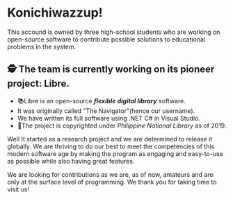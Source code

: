 # Konichiwazzup!

This accound is owned by three high-school students who are working on open-source software to contribute possible solutions to educational problems in the system.

## 🕵 The team is currently working on its pioneer project: Libre.
- 📚Libre is an open-source ***flexible digital library*** software.
- It was originally called "The Navigator"(hence our username).
- We have written its full software using .NET C# in Visual Studio.
- 📃The project is copyrighted under *Philippine National Library* as of 2019.

Well It started as a research project and we are determined to release it globally. We are thriving to do our best to meet the competencies of this modern software age by making the program as engaging and easy-to-use as possible while also having great features.

We are looking for contributions as we are, as of now, amateurs and are only at the surface level of programming.
We thank you for taking time to visit us! 

<!--
**the-navigator/the-navigator** is a ✨ _special_ ✨ repository because its `README.md` (this file) appears on your GitHub profile.

Here are some ideas to get you started:

- 🔭 I’m currently working on ...
- 🌱 I’m currently learning ...
- 👯 I’m looking to collaborate on ...
- 🤔 I’m looking for help with ...
- 💬 Ask me about ...
- 📫 How to reach me: ...
- 😄 Pronouns: ...
- ⚡ Fun fact: ...
-->
